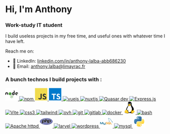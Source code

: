 <!-- https://www.youtube.com/watch?v=dQw4w9WgXcQ -->

<h1 align="left">Hi, I'm Anthony</h1>
<h3 align="left">Work-study IT student</h3>

I build useless projects in my free time, and useful ones with whatever time I have left.

Reach me on:
- 📶 LinkedIn: [linkedin.com/in/anthony-lalba-abb686230](https://www.linkedin.com/in/anthony-lalba-abb686230/)
- 📧 Email: anthony.lalba@limayrac.fr

<h3 align="left">A bunch technos I build projects with :</h3>
<p align="left">
    <a href="https://nodejs.org" target="_blank" rel="noreferrer">
        <img src="https://raw.githubusercontent.com/devicons/devicon/master/icons/nodejs/nodejs-original-wordmark.svg"
            alt="nodejs" width="40" height="40" />
    </a>
    <a href=https://www.npmjs.com/" target="_blank" rel="noreferrer">
        <img src="https://www.vectorlogo.zone/logos/npmjs/npmjs-ar21.svg"
            alt="npm" width="40" height="40" />
    </a>
    <a href="https://developer.mozilla.org/en-US/docs/Web/JavaScript" target="_blank" rel="noreferrer">
        <img src="https://raw.githubusercontent.com/devicons/devicon/master/icons/javascript/javascript-original.svg"
            alt="javascript" width="40" height="40" />
    </a>
    <a href="https://www.typescriptlang.org/" target="_blank" rel="noreferrer">
        <img src="https://raw.githubusercontent.com/devicons/devicon/master/icons/typescript/typescript-original.svg"
            alt="typescript" width="40" height="40" />
    </a>
    <a href="https://vuejs.org/" target="_blank" rel="noreferrer">
        <img src="https://www.vectorlogo.zone/logos/vuejs/vuejs-icon.svg" alt="vuejs" width="40" height="40" />
    </a>
    <a href="https://nuxt.com/" target="_blank" rel="noreferrer">
        <img src="https://www.vectorlogo.zone/logos/nuxtjs/nuxtjs-icon.svg" alt="nuxtjs" width="40" height="40" />
    </a>
    <a href="https://quasar.dev/" target="_blank" rel="noreferrer">
        <img src="https://images.icon-icons.com/2107/PNG/512/file_type_quasar_icon_130213.png" alt="Quasar dev"
            width="40" height="40" />
    </a>
    <a href="https://expressjs.com/" target="_blank" rel="noreferrer">
        <img src="https://www.vectorlogo.zone/logos/expressjs/expressjs-icon.svg" alt="Express.js" width="40"
            width="40" height="40" />
    </a>
    <a href="https://vite.dev/" target="_blank" rel="noreferrer">
        <img src="https://www.vectorlogo.zone/logos/vitejsdev/vitejsdev-icon.svg" alt="Vite" width="40"
            height="40" />
    </a>
    <a href="https://www.w3schools.com/css/" target="_blank" rel="noreferrer">
        <img src="https://www.vectorlogo.zone/logos/w3_css/w3_css-icon.svg" alt="css3" width="40" height="40" />
    </a>
    <a href="https://tailwindcss.com/" target="_blank" rel="noreferrer">
        <img src="https://www.vectorlogo.zone/logos/tailwindcss/tailwindcss-icon.svg" alt="tailwind" width="40"
            height="40" />
    </a>
    <a href="https://www.ovhcloud.com/" target="_blank" rel="noreferrer">
        <img src="https://images.icon-icons.com/2407/PNG/512/ovh_icon_146131.png" alt="ovh" width="40"
            height="40" />
    </a>
    <a href="https://git-scm.com/" target="_blank" rel="noreferrer">
        <img src="https://www.vectorlogo.zone/logos/git-scm/git-scm-icon.svg" alt="git" width="40" height="40" />
    </a>
    <a href="https://about.gitlab.com/" target="_blank" rel="noreferrer">
        <img src="https://www.vectorlogo.zone/logos/gitlab/gitlab-icon.svg" alt="gitlab" width="40" height="40" />
    </a>
    <a href="https://www.docker.com/" target="_blank" rel="noreferrer">
        <img src="https://www.vectorlogo.zone/logos/docker/docker-icon.svg" alt="docker" width="40" height="40" />
    </a>
    <a href="https://www.linux.org/" target="_blank" rel="noreferrer">
        <img src="https://raw.githubusercontent.com/devicons/devicon/master/icons/linux/linux-original.svg"
            alt="Linux" width="40" height="40" />
    </a>
    <a href="https://www.gnu.org/software/bash/" target="_blank" rel="noreferrer">
        <img src="https://www.vectorlogo.zone/logos/gnu_bash/gnu_bash-icon.svg" alt="bash" width="40" height="40" />
    </a>
    <a href="https://httpd.apache.org/" target="_blank" rel="noreferrer">
        <img src="https://www.vectorlogo.zone/logos/apache/apache-ar21.svg" alt="Apache httpd" width="40"
            height="40" />
    </a>
    <a href="https://www.php.net" target="_blank" rel="noreferrer">
        <img src="https://raw.githubusercontent.com/devicons/devicon/master/icons/php/php-original.svg" alt="php"
            width="40" height="40" />
    </a>
    <a href="https://laravel.com/" target="_blank" rel="noreferrer">
        <img src="https://www.vectorlogo.zone/logos/laravel/laravel-icon.svg" alt="larvel" width="40" height="40" />
    </a>
    <a href="https://wordpress.com/fr/" target="_blank" rel="noreferrer">
        <img src="https://www.vectorlogo.zone/logos/wordpress/wordpress-icon.svg" alt="wordpress" width="40"
            height="40" />
    </a>
    <a href="https://www.mysql.com/" target="_blank" rel="noreferrer">
        <img src="https://raw.githubusercontent.com/devicons/devicon/master/icons/mysql/mysql-original-wordmark.svg"
            alt="sqlite" width="40" height="40" />
    </a>
    <a href="https://sqlite.org/" target="_blank" rel="noreferrer">
        <img src="https://www.vectorlogo.zone/logos/sqlite/sqlite-ar21.svg"
            alt="mysql" width="40" height="40" />
    </a>
    <a href="https://www.python.org" target="_blank" rel="noreferrer">
        <img src="https://raw.githubusercontent.com/devicons/devicon/master/icons/python/python-original.svg"
            alt="python" width="40" height="40" />
    </a>
</p>

